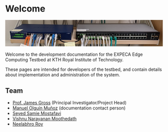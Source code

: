 # Welcome

![header](/assets/welcome_header.png)

Welcome to the development documentation for the EXPECA Edge Computing Testbed at KTH Royal Institute of Technology.

These pages are intended for developers of the testbed, and contain details about implementation and administration of the system.

## Team

- [Prof. James Gross](https://www.jamesgross.org/) (Principal Investigator/Project Head)
- [Manuel Olguín Muñoz](https://olguin.se/) (documentation contact person)
- [Seyed Samie Mostafavi](https://www.kth.se/profile/ssmos)
- [Vishnu Narayanan Moothedath](https://www.kth.se/profile/vnmo)
- [Neelabhro Roy](https://github.com/neelabhro)
